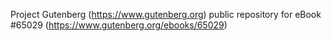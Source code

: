Project Gutenberg (https://www.gutenberg.org) public repository for
eBook #65029 (https://www.gutenberg.org/ebooks/65029)
